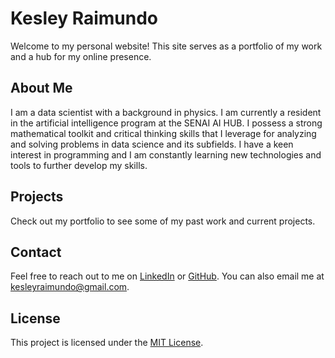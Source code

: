 # Kesley Raimundo

Welcome to my personal website! This site serves as a portfolio of my work and a hub for my online presence.

## About Me

I am a data scientist with a background in physics. I am currently a resident in the artificial intelligence program at the SENAI AI HUB. I possess a strong mathematical toolkit and critical thinking skills that I leverage for analyzing and solving problems in data science and its subfields. I have a keen interest in programming and I am constantly learning new technologies and tools to further develop my skills.

## Projects

Check out my portfolio to see some of my past work and current projects.

## Contact

Feel free to reach out to me on [LinkedIn](https://www.linkedin.com/in/kesleyraimundo/) or [GitHub](https://github.com/Kefsner). You can also email me at kesleyraimundo@gmail.com.

## License

This project is licensed under the [MIT License](https://opensource.org/licenses/MIT).

<!-- <p align="center">
  <img src="https://github-readme-stats.vercel.app/api?username=kefsner&theme=dark&show_icons=true" alt="Anurag's GitHub stats" style="text-align: center;">
</p>
 -->
